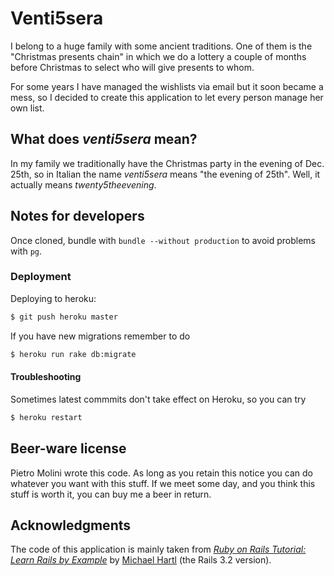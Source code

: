 # Venti5sera

I belong to a huge family with some ancient traditions. One of them is the "Christmas presents chain" in which we do a lottery a couple of months before Christmas to select who will give presents to whom.

For some years I have managed the wishlists via email but it soon became a mess, so I decided to create this
application to let every person manage her own list.

## What does *venti5sera* mean?

In my family we traditionally have the Christmas party in the evening of Dec. 25th, so in
Italian the name *venti5sera* means "the evening of 25th". Well, it actually means *twenty5theevening*.


## Notes for developers

Once cloned, bundle with `bundle --without production` to avoid problems with `pg`.

### Deployment

Deploying to heroku:

```sh
$ git push heroku master
```

If you have new migrations remember to do

```sh
$ heroku run rake db:migrate
```

#### Troubleshooting

Sometimes latest commmits don't take effect on Heroku, so you can try

```sh
$ heroku restart
```

## Beer-ware license

Pietro Molini wrote this code. As long as you retain this notice you
can do whatever you want with this stuff. If we meet some day, and you think
this stuff is worth it, you can buy me a beer in return.


## Acknowledgments

The code of this application is mainly taken from
[*Ruby on Rails Tutorial: Learn Rails by Example*](http://railstutorial.org/)
by [Michael Hartl](http://michaelhartl.com/) (the Rails 3.2 version).
